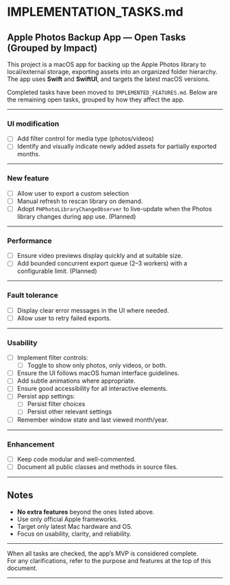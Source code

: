 # IMPLEMENTATION_TASKS.md

## Apple Photos Backup App — Open Tasks (Grouped by Impact)

This project is a macOS app for backing up the Apple Photos library to local/external storage, exporting assets into an organized folder hierarchy. The app uses **Swift** and **SwiftUI**, and targets the latest macOS versions.

Completed tasks have been moved to `IMPLEMENTED_FEATURES.md`. Below are the remaining open tasks, grouped by how they affect the app.

---

### UI modification
  
- [ ] Add filter control for media type (photos/videos)
- [ ] Identify and visually indicate newly added assets for partially exported months.

---

### New feature

- [ ] Allow user to export a custom selection
- [ ] Manual refresh to rescan library on demand.
- [ ] Adopt `PHPhotoLibraryChangeObserver` to live-update when the Photos library changes during app use. (Planned)

---

### Performance

- [ ] Ensure video previews display quickly and at suitable size.
- [ ] Add bounded concurrent export queue (2–3 workers) with a configurable limit. (Planned)

---

### Fault tolerance

- [ ] Display clear error messages in the UI where needed.
- [ ] Allow user to retry failed exports.

---

### Usability

- [ ] Implement filter controls:
  - [ ] Toggle to show only photos, only videos, or both.
- [ ] Ensure the UI follows macOS human interface guidelines.
- [ ] Add subtle animations where appropriate.
- [ ] Ensure good accessibility for all interactive elements.
- [ ] Persist app settings:
  - [ ] Persist filter choices
  - [ ] Persist other relevant settings
- [ ] Remember window state and last viewed month/year.

---

### Enhancement

- [ ] Keep code modular and well-commented.
- [ ] Document all public classes and methods in source files.

---

## Notes

- **No extra features** beyond the ones listed above.
- Use only official Apple frameworks.
- Target only latest Mac hardware and OS.
- Focus on usability, clarity, and reliability.

---

When all tasks are checked, the app’s MVP is considered complete.\
For any clarifications, refer to the purpose and features at the top of this document.

---
